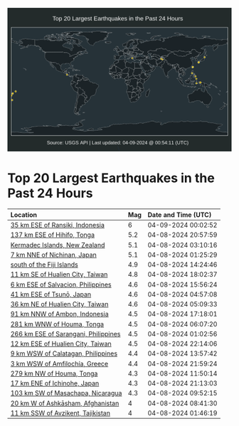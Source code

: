 ![Map](./map.png)

# Top 20 Largest Earthquakes in the Past 24 Hours

| Location | Mag | Date and Time (UTC) |
|:---|:---|:---|
| [35 km ESE of Ransiki, Indonesia](https://earthquake.usgs.gov/earthquakes/eventpage/us7000maw0) | 6 | 04-09-2024 00:02:52 |
| [137 km ESE of Hihifo, Tonga](https://earthquake.usgs.gov/earthquakes/eventpage/us7000mav6) | 5.2 | 04-08-2024 20:57:59 |
| [Kermadec Islands, New Zealand](https://earthquake.usgs.gov/earthquakes/eventpage/us7000maq4) | 5.1 | 04-08-2024 03:10:16 |
| [7 km NNE of Nichinan, Japan](https://earthquake.usgs.gov/earthquakes/eventpage/us7000mapp) | 5.1 | 04-08-2024 01:25:29 |
| [south of the Fiji Islands](https://earthquake.usgs.gov/earthquakes/eventpage/us7000mas0) | 4.9 | 04-08-2024 14:24:46 |
| [11 km SE of Hualien City, Taiwan](https://earthquake.usgs.gov/earthquakes/eventpage/us7000mau8) | 4.8 | 04-08-2024 18:02:37 |
| [6 km ESE of Salvacion, Philippines](https://earthquake.usgs.gov/earthquakes/eventpage/us7000masf) | 4.6 | 04-08-2024 15:56:24 |
| [41 km ESE of Tsunō, Japan](https://earthquake.usgs.gov/earthquakes/eventpage/us7000maqe) | 4.6 | 04-08-2024 04:57:08 |
| [36 km NE of Hualien City, Taiwan](https://earthquake.usgs.gov/earthquakes/eventpage/us7000maqf) | 4.6 | 04-08-2024 05:09:33 |
| [91 km NNW of Ambon, Indonesia](https://earthquake.usgs.gov/earthquakes/eventpage/us7000mau0) | 4.5 | 04-08-2024 17:18:01 |
| [281 km WNW of Houma, Tonga](https://earthquake.usgs.gov/earthquakes/eventpage/us7000maqm) | 4.5 | 04-08-2024 06:07:20 |
| [266 km ESE of Sarangani, Philippines](https://earthquake.usgs.gov/earthquakes/eventpage/us7000mapl) | 4.5 | 04-08-2024 01:02:56 |
| [12 km ESE of Hualien City, Taiwan](https://earthquake.usgs.gov/earthquakes/eventpage/us7000mavj) | 4.5 | 04-08-2024 22:14:06 |
| [9 km WSW of Calatagan, Philippines](https://earthquake.usgs.gov/earthquakes/eventpage/us7000marx) | 4.4 | 04-08-2024 13:57:42 |
| [3 km WSW of Amfilochía, Greece](https://earthquake.usgs.gov/earthquakes/eventpage/us7000mavg) | 4.4 | 04-08-2024 21:59:24 |
| [279 km NW of Houma, Tonga](https://earthquake.usgs.gov/earthquakes/eventpage/us7000marj) | 4.3 | 04-08-2024 11:50:14 |
| [17 km ENE of Ichinohe, Japan](https://earthquake.usgs.gov/earthquakes/eventpage/us7000mavc) | 4.3 | 04-08-2024 21:13:03 |
| [103 km SW of Masachapa, Nicaragua](https://earthquake.usgs.gov/earthquakes/eventpage/us7000marb) | 4.3 | 04-08-2024 09:52:15 |
| [20 km W of Ashkāsham, Afghanistan](https://earthquake.usgs.gov/earthquakes/eventpage/us7000maqv) | 4 | 04-08-2024 08:41:30 |
| [11 km SSW of Avzikent, Tajikistan](https://earthquake.usgs.gov/earthquakes/eventpage/us7000mapr) | 4 | 04-08-2024 01:46:19 |
